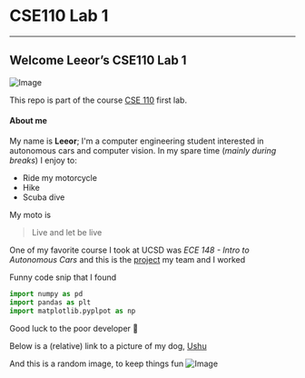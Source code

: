 # CSE110 Lab 1
______
## Welcome Leeor’s CSE110 Lab 1


![Image](https://jacobsschool.ucsd.edu/sites/default/files/groups/jsoe/img/logos/jacobs-school/print/UCSDLogo_JSOE_BlueGold_Print.jpg)


This repo is part of the course [CSE 110](https://www.ucsd.edu/catalog/courses/CSE.html) first lab.

#### About me
My name is **Leeor**; I'm a computer engineering student interested in autonomous cars and computer vision. 
In my spare time (*mainly during breaks*) I enjoy to:
- Ride my motorcycle
- Hike
- Scuba dive

My moto is
> Live and let be live

One of my favorite course I took at UCSD was *ECE 148 - Intro to Autonomous Cars* and this is the [project](https://guitar.ucsd.edu/maeece148/index.php/2020WinterTeam4) my team and I worked

Funny code snip that I found 
```python
import numpy as pd
import pandas as plt
import matplotlib.pyplpot as np
```
Good luck to the poor developer :rofl:

Below is a (relative) link to a picture of my dog, [Ushu](images/ushu.jpeg)

And this is a random image, to keep things fun ![Image](http://picsum.photos/200/200)
